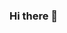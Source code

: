 ### Hi there 👋

<!--
**Shahafbn/Shahafbn** is a ✨ _special_ ✨ repository because its `README.md` (this file) appears on your GitHub profile.

Here are some ideas to get you started:

## My name is Shahaf!

- 🌱 I’m currently learning JavaScript
- 💬 I can code with HTML & CSS
- ✨ I enjoy baking and video gaming
-->
